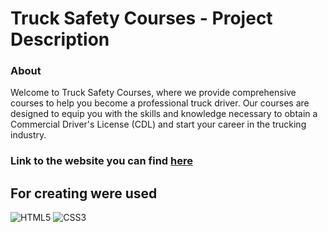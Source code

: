 # Truck Safety Courses - Project Description <br>

### About <br/>

Welcome to Truck Safety Courses, where we provide comprehensive courses to help you become a professional truck driver. Our courses are designed to equip you with the skills and knowledge necessary to obtain a Commercial Driver's License (CDL) and start your career in the trucking industry.<br/>

### Link to the website you can find [here](https://github.com/PAZIUK#-websites)<br/>

## For creating were used <br/>

![HTML5](https://img.shields.io/badge/-HTML5-ffffff?style=for-the-badge&logo=html5)
![CSS3](https://img.shields.io/badge/-CSS3-264de4?style=for-the-badge&logo=css3)
